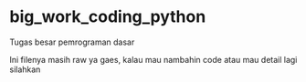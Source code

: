 # big_work_coding_python
Tugas besar pemrograman dasar

Ini filenya masih raw ya gaes, kalau mau nambahin code atau mau detail lagi silahkan
